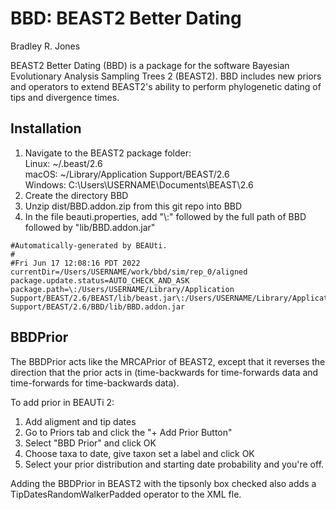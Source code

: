 # BBD: BEAST2 Better Dating
Bradley R. Jones

BEAST2 Better Dating (BBD) is a package for the software Bayesian Evolutionary Analysis Sampling Trees 2 (BEAST2). BBD includes new priors and operators to extend BEAST2's ability to perform phylogenetic dating of tips and divergence times.

## Installation

1. Navigate to the BEAST2 package folder:</br>
Linux: ~/.beast/2.6</br>
macOS: ~/Library/Application Support/BEAST/2.6</br>
Windows: C:\Users\USERNAME\Documents\BEAST\2.6
2. Create the directory BBD
3. Unzip dist/BBD.addon.zip from this git repo into BBD
4. In the file beauti.properties, add "\\:" followed by the full path of BBD followed by "lib/BBD.addon.jar"
```
#Automatically-generated by BEAUti.
# 
#Fri Jun 17 12:08:16 PDT 2022
currentDir=/Users/USERNAME/work/bbd/sim/rep_0/aligned
package.update.status=AUTO_CHECK_AND_ASK
package.path=\:/Users/USERNAME/Library/Application Support/BEAST/2.6/BEAST/lib/beast.jar\:/Users/USERNAME/Library/Application Support/BEAST/2.6/BBD/lib/BBD.addon.jar
```

## BBDPrior

The BBDPrior acts like the MRCAPrior of BEAST2, except that it reverses the direction that the prior acts in (time-backwards for time-forwards data and time-forwards for time-backwards data).

To add prior in BEAUTi 2:

1. Add aligment and tip dates
2. Go to Priors tab and click the "+ Add Prior Button"
3. Select "BBD Prior" and click OK
4. Choose taxa to date, give taxon set a label and click OK
6. Select your prior distribution and starting date probability and you're off.

Adding the BBDPrior in BEAST2 with the tipsonly box checked also adds a TipDatesRandomWalkerPadded operator to the XML fle.
